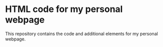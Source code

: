 # HTML code for my personal webpage
 
This repository contains the code and additional elements for my personal webpage. 
